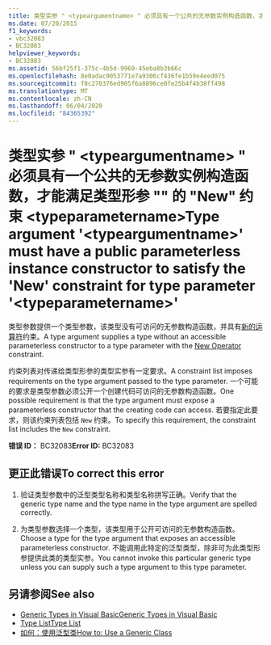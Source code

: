 ```yaml
---
title: 类型实参 " <typeargumentname> " 必须具有一个公共的无参数实例构造函数，才能满足类型形参 "" 的 "New" 约束 <typeparametername>
ms.date: 07/20/2015
f1_keywords:
- vbc32083
- BC32083
helpviewer_keywords:
- BC32083
ms.assetid: 56bf25f1-375c-4b5d-9969-45eba8b3b66c
ms.openlocfilehash: 8e0adac9053771e7a9306cf436fe1b59e4eed075
ms.sourcegitcommit: f8c270376ed905f6a8896ce0fe25b4f4b38ff498
ms.translationtype: MT
ms.contentlocale: zh-CN
ms.lasthandoff: 06/04/2020
ms.locfileid: "84365392"
---
```

# <a name="type-argument-typeargumentname-must-have-a-public-parameterless-instance-constructor-to-satisfy-the-new-constraint-for-type-parameter-typeparametername"></a><span data-ttu-id="0ecac-102">类型实参 " \<typeargumentname> " 必须具有一个公共的无参数实例构造函数，才能满足类型形参 "" 的 "New" 约束 \<typeparametername></span><span class="sxs-lookup"><span data-stu-id="0ecac-102">Type argument '\<typeargumentname>' must have a public parameterless instance constructor to satisfy the 'New' constraint for type parameter '\<typeparametername>'</span></span>
<span data-ttu-id="0ecac-103">类型参数提供一个类型参数，该类型没有可访问的无参数构造函数，并具有[新的运算符](../language-reference/operators/new-operator.md)约束。</span><span class="sxs-lookup"><span data-stu-id="0ecac-103">A type argument supplies a type without an accessible parameterless constructor to a type parameter with the [New Operator](../language-reference/operators/new-operator.md) constraint.</span></span>  
  
 <span data-ttu-id="0ecac-104">约束列表对传递给类型形参的类型实参有一定要求。</span><span class="sxs-lookup"><span data-stu-id="0ecac-104">A constraint list imposes requirements on the type argument passed to the type parameter.</span></span> <span data-ttu-id="0ecac-105">一个可能的要求是类型参数必须公开一个创建代码可访问的无参数构造函数。</span><span class="sxs-lookup"><span data-stu-id="0ecac-105">One possible requirement is that the type argument must expose a parameterless constructor that the creating code can access.</span></span> <span data-ttu-id="0ecac-106">若要指定此要求，则该约束列表包括 `New` 约束。</span><span class="sxs-lookup"><span data-stu-id="0ecac-106">To specify this requirement, the constraint list includes the `New` constraint.</span></span>  
  
 <span data-ttu-id="0ecac-107">**错误 ID：** BC32083</span><span class="sxs-lookup"><span data-stu-id="0ecac-107">**Error ID:** BC32083</span></span>  
  
## <a name="to-correct-this-error"></a><span data-ttu-id="0ecac-108">更正此错误</span><span class="sxs-lookup"><span data-stu-id="0ecac-108">To correct this error</span></span>  
  
1. <span data-ttu-id="0ecac-109">验证类型参数中的泛型类型名称和类型名称拼写正确。</span><span class="sxs-lookup"><span data-stu-id="0ecac-109">Verify that the generic type name and the type name in the type argument are spelled correctly.</span></span>  
  
2. <span data-ttu-id="0ecac-110">为类型参数选择一个类型，该类型用于公开可访问的无参数构造函数。</span><span class="sxs-lookup"><span data-stu-id="0ecac-110">Choose a type for the type argument that exposes an accessible parameterless constructor.</span></span> <span data-ttu-id="0ecac-111">不能调用此特定的泛型类型，除非可为此类型形参提供此类的类型实参。</span><span class="sxs-lookup"><span data-stu-id="0ecac-111">You cannot invoke this particular generic type unless you can supply such a type argument to this type parameter.</span></span>  
  
## <a name="see-also"></a><span data-ttu-id="0ecac-112">另请参阅</span><span class="sxs-lookup"><span data-stu-id="0ecac-112">See also</span></span>

- [<span data-ttu-id="0ecac-113">Generic Types in Visual Basic</span><span class="sxs-lookup"><span data-stu-id="0ecac-113">Generic Types in Visual Basic</span></span>](../programming-guide/language-features/data-types/generic-types.md)
- [<span data-ttu-id="0ecac-114">Type List</span><span class="sxs-lookup"><span data-stu-id="0ecac-114">Type List</span></span>](../language-reference/statements/type-list.md)
- [<span data-ttu-id="0ecac-115">如何：使用泛型类</span><span class="sxs-lookup"><span data-stu-id="0ecac-115">How to: Use a Generic Class</span></span>](../programming-guide/language-features/data-types/how-to-use-a-generic-class.md)
